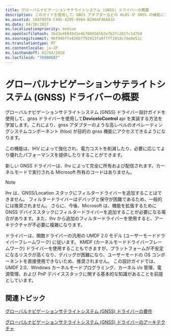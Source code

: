 ```yaml
---
title: グローバルナビゲーションサテライトシステム (GNSS) ドライバーの概要
description: このガイドを使用して、GNSS アダプターなどの HLOS が GNSS の機能にアクセスできるように、グローバルナビゲーションサテライトシステム (GNSS) ドライバーを使用して DeviceIoControl Api を実装する方法について説明します。
ms.assetid: 1887097A-C495-4295-9904-B2964F46A81D
ms.date: 04/20/2017
ms.localizationpriority: medium
ms.openlocfilehash: 3bd3e46849d1e4b760d56562e7b2fc262fc1d7b9
ms.sourcegitcommit: 96f94bffe426b7f92913fa0ffff1918c76e0e52c
ms.translationtype: MT
ms.contentlocale: ja-JP
ms.lasthandoff: 02/04/2020
ms.locfileid: "76980687"
---
```

# <a name="global-navigation-satellite-system-gnss-driver-overview"></a>グローバルナビゲーションサテライトシステム (GNSS) ドライバーの概要

グローバルナビゲーションサテライトシステム (GNSS) ドライバー設計ガイドを使用して、gnss ドライバーを使用して**DeviceIoControl** api を実装する方法を学習します。これにより、gnss アダプターのような高レベルのオペレーティングシステムコンポーネント (hlos) が目的の gnss 機能にアクセスできるようになります。

この機能は、IHV によって強化され、電力コストを削減したり、必要に応じてより優れたパフォーマンスを提供したりすることができます。

新しい GNSS ドライバーは、Ihv によって完全に所有および配信されます。カーネルモードで実行される Microsoft 所有のコードはありません。

> [!NOTE]
> Ihv は、GNSS/Location スタックにフィルタードライバーを追加することはできません。 フィルタードライバーはデバッグと保守が困難であるため、一般的には推奨されません。 さらに、今後、Microsoft は、機能を拡張するために GNSS デバイススタックにフィルタードライバーを追加することが必要になる場合があります。また、Ihv から追加のフィルタードライバーを使用すると、アーキテクチャが不必要に複雑になります。

ドライバーは、関数ドライバーの汎用の UMDF 2.0 モデル (ユーザーモードドライバーフレームワーク) に従います。 KMDF (カーネルモードドライバーフレームワーク) ドライバーを使用することもできますが、プラットフォームが不安定になるリスクが高くなり、デバッグが困難になり、ユーザーモードの OS コンポーネントを直接使用できないため、推奨されません。
この設計ガイドでは、UMDF 2.0、Windows カーネルモードプログラミング、カーネル i/o 管理、電源管理、および PnP デバイススタックに関する基本的な知識があることを前提としています。

## <a name="related-topics"></a>関連トピック

[グローバルナビゲーションサテライトシステム (GNSS) ドライバーの要件](gnss-driver-requirements.md)  

[グローバルナビゲーションサテライトシステム (GNSS) ドライバーのアーキテクチャ](gnss-driver-architecture.md)  
